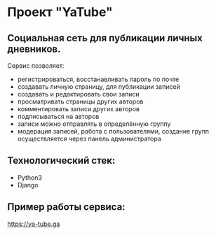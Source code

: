 # Проект "YaTube"
## Cоциальная сеть для публикации личных дневников.  
Сервис позволяет:
- регистрироваться, восстанавливать пароль по почте
- создавать личную страницу, для публикации записей
- создавать и редактировать свои записи
- просматривать страницы других авторов
- комментировать записи других авторов
- подписываться на авторов
- записи можно отправлять в определённую группу
- модерация записей, работа с пользователями, создание групп осуществляется через панель администратора

## Технологический стек:
- Python3
- Django

## Пример работы сервиса:
https://ya-tube.ga
